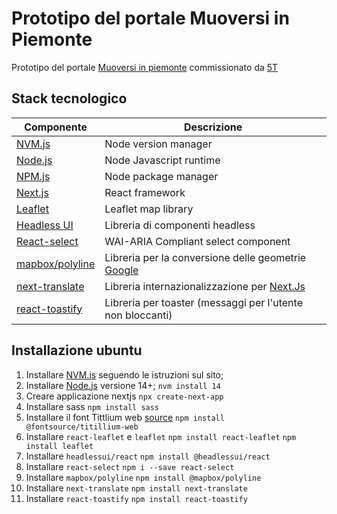 # Prototipo del portale Muoversi in Piemonte

Prototipo del portale [Muoversi in piemonte] commissionato da [5T]
## Stack tecnologico

| Componente | Descrizione | 
| ---------- | ----------- |
| [NVM.js] | Node version manager |
| [Node.js] | Node Javascript runtime |
| [NPM.js] | Node package manager |
| [Next.js] | React framework |
| [Leaflet] | Leaflet map library |
| [Headless UI] | Libreria di componenti headless |
| [React-select] | WAI-ARIA Compliant select component | 
| [mapbox/polyline] | Libreria per la conversione delle geometrie [Google]  |
| [next-translate] | Libreria internazionalizzazione per [Next.Js] | 
| [react-toastify] | Libreria per toaster (messaggi per l'utente non bloccanti) |

## Installazione ubuntu

1. Installare [NVM.js] seguendo le istruzioni sul sito;
1. Installare [Node.js] versione 14+;
```nvm install 14```
1. Creare applicazione nextjs
```npx create-next-app```
1. Installare sass
```npm install sass```
1. Installare il font Tittlium web [source]
```npm install @fontsource/titillium-web```
1. Installare `react-leaflet` e `leaflet`
```npm install react-leaflet```
```npm install leaflet```
1. Installare `headlessui/react`
```npm install @headlessui/react```
1. Installare `react-select`
```npm i --save react-select```
1. Installare `mapbox/polyline`
```npm install @mapbox/polyline```
1. Installare `next-translate`
```npm install next-translate```
1. Installare `react-toastify`
```npm install react-toastify```

[5T]:https://www.5t.torino.it
[Muoversi in piemonte]:https://www.muoversinpiemonte.it
[source]:https://npm.io/package/fontsource-titillium-web
[NVM.js]:https://github.com/nvm-sh
[Node.js]:https://nodejs.org/
[NPM.js]:https://www.npmjs.com/
[Next.js]:https://nextjs.org/
[Headless UI]:https://headlessui.dev/
[Leaflet]:https://leafletjs.com/
[Headless UI]:https://headlessui.dev/
[React-select]:https://react-select.com/
[mapbox/polyline]:https://github.com/mapbox/polyline
[Google]:https://developers.google.com/maps/documentation/utilities/polylinealgorithm
[next-translate]:https://github.com/vinissimus/next-translate
[react-toastify]:https://github.com/fkhadra/react-toastify#readme